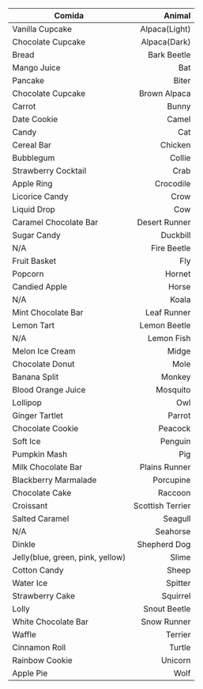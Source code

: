 | Comida                           |           Animal |
|----------------------------------|-----------------:|
| Vanilla Cupcake                  |    Alpaca(Light) |
| Chocolate Cupcake                |     Alpaca(Dark) |
| Bread                            |      Bark Beetle |
| Mango Juice                      |              Bat |
| Pancake                          |            Biter |
| Chocolate Cupcake                |     Brown Alpaca |
| Carrot                           |            Bunny |
| Date Cookie                      |            Camel |
| Candy                            |              Cat |
| Cereal Bar                       |          Chicken |
| Bubblegum                        |           Collie |
| Strawberry Cocktail              |             Crab |
| Apple Ring                       |        Crocodile |
| Licorice Candy                   |             Crow |
| Liquid Drop                      |              Cow |
| Caramel Chocolate Bar            |    Desert Runner |
| Sugar Candy                      |         Duckbill |
| N/A                              |      Fire Beetle |
| Fruit Basket                     |              Fly |
| Popcorn                          |           Hornet |
| Candied Apple                    |            Horse |
| N/A                              |            Koala |
| Mint Chocolate Bar               |      Leaf Runner |
| Lemon Tart                       |     Lemon Beetle |
| N/A                              |       Lemon Fish |
| Melon Ice Cream                  |            Midge |
| Chocolate Donut                  |             Mole |
| Banana Split                     |           Monkey |
| Blood Orange Juice               |         Mosquito |
| Lollipop                         |              Owl |
| Ginger Tartlet                   |           Parrot |
| Chocolate Cookie                 |          Peacock |
| Soft Ice                         |          Penguin |
| Pumpkin Mash                     |              Pig |
| Milk Chocolate Bar               |    Plains Runner |
| Blackberry Marmalade             |        Porcupine |
| Chocolate Cake                   |          Raccoon |
| Croissant                        | Scottish Terrier |
| Salted Caramel                   |          Seagull |
| N/A                              |         Seahorse |
| Dinkle                           |     Shepherd Dog |
| Jelly(blue, green, pink, yellow) |            Slime |
| Cotton Candy                     |            Sheep |
| Water Ice                        |          Spitter |
| Strawberry Cake                  |         Squirrel |
| Lolly                            |     Snout Beetle |
| White Chocolate Bar              |      Snow Runner |
| Waffle                           |          Terrier |
| Cinnamon Roll                    |           Turtle |
| Rainbow Cookie                   |          Unicorn |
| Apple Pie                        |             Wolf |
